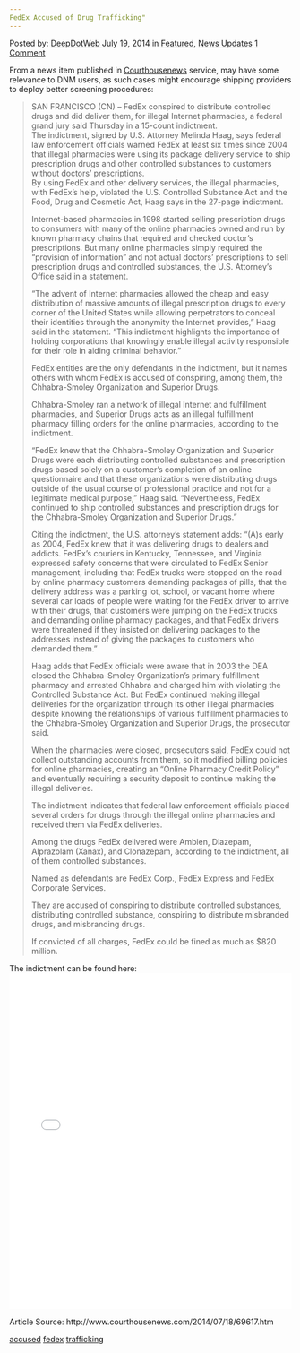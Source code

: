 ```yaml
---
FedEx Accused of Drug Trafficking"
---
```

<article class="post-listing post-6526 post type-post status-publish format-standard has-post-thumbnail hentry  tag-accused tag-fedex tag-trafficking">
    <div class="post-inner">
        <span>Posted by: <a href="https://www.deepdotweb.com/author/admin/" title="">DeepDotWeb </a></span>
    <span>July 19, 2014</span>
    <span>in <a href="https://www.deepdotweb.com/category/deepdot-news/" rel="category tag">Featured</a>, <a href="https://www.deepdotweb.com/category/news-updates/" rel="category tag">News Updates</a></span>
    <span><a href="https://www.deepdotweb.com/2014/07/19/fedex-accused-of-drug-trafficking/#comments">1 Comment</a></span>
    </p>
    <div class="clear"></div>
    <div class="entry">
    <p>From a news item published in <a href="http://www.courthousenews.com/2014/07/18/69617.htm">Courthousenews</a> service, may have some relevance to DNM users, as such cases might encourage shipping providers to deploy better screening procedures:</p>
    <blockquote><p>SAN FRANCISCO (CN) &#8211; FedEx conspired to distribute controlled drugs and did deliver them, for illegal Internet pharmacies, a federal grand jury said Thursday in a 15-count indictment.<br/>
    The indictment, signed by U.S. Attorney Melinda Haag, says federal law enforcement officials warned FedEx at least six times since 2004 that illegal pharmacies were using its package delivery service to ship prescription drugs and other controlled substances to customers without doctors&#8217; prescriptions.<br/>
    By using FedEx and other delivery services, the illegal pharmacies, with FedEx&#8217;s help, violated the U.S. Controlled Substance Act and the Food, Drug and Cosmetic Act, Haag says in the 27-page indictment.</p>
    <p>Internet-based pharmacies in 1998 started selling prescription drugs to consumers with many of the online pharmacies owned and run by known pharmacy chains that required and checked doctor&#8217;s prescriptions. But many online pharmacies simply required the &#8220;provision of information&#8221; and not actual doctors&#8217; prescriptions to sell prescription drugs and controlled substances, the U.S. Attorney&#8217;s Office said in a statement.</p>
    <p>&#8220;The advent of Internet pharmacies allowed the cheap and easy distribution of massive amounts of illegal prescription drugs to every corner of the United States while allowing perpetrators to conceal their identities through the anonymity the Internet provides,&#8221; Haag said in the statement. &#8220;This indictment highlights the importance of holding corporations that knowingly enable illegal activity responsible for their role in aiding criminal behavior.&#8221;</p>
    <p>FedEx entities are the only defendants in the indictment, but it names others with whom FedEx is accused of conspiring, among them, the Chhabra-Smoley Organization and Superior Drugs.</p>
    <p>Chhabra-Smoley ran a network of illegal Internet and fulfillment pharmacies, and Superior Drugs acts as an illegal fulfillment pharmacy filling orders for the online pharmacies, according to the indictment.</p>
    <p>&#8220;FedEx knew that the Chhabra-Smoley Organization and Superior Drugs were each distributing controlled substances and prescription drugs based solely on a customer&#8217;s completion of an online questionnaire and that these organizations were distributing drugs outside of the usual course of professional practice and not for a legitimate medical purpose,&#8221; Haag said. &#8220;Nevertheless, FedEx continued to ship controlled substances and prescription drugs for the Chhabra-Smoley Organization and Superior Drugs.&#8221;</p>
    <p>Citing the indictment, the U.S. attorney&#8217;s statement adds: &#8220;(A)s early as 2004, FedEx knew that it was delivering drugs to dealers and addicts. FedEx&#8217;s couriers in Kentucky, Tennessee, and Virginia expressed safety concerns that were circulated to FedEx Senior management, including that FedEx trucks were stopped on the road by online pharmacy customers demanding packages of pills, that the delivery address was a parking lot, school, or vacant home where several car loads of people were waiting for the FedEx driver to arrive with their drugs, that customers were jumping on the FedEx trucks and demanding online pharmacy packages, and that FedEx drivers were threatened if they insisted on delivering packages to the addresses instead of giving the packages to customers who demanded them.&#8221;</p>
    <p>Haag adds that FedEx officials were aware that in 2003 the DEA closed the Chhabra-Smoley Organization&#8217;s primary fulfillment pharmacy and arrested Chhabra and charged him with violating the Controlled Substance Act. But FedEx continued making illegal deliveries for the organization through its other illegal pharmacies despite knowing the relationships of various fulfillment pharmacies to the Chhabra-Smoley Organization and Superior Drugs, the prosecutor said.</p>
    <p>When the pharmacies were closed, prosecutors said, FedEx could not collect outstanding accounts from them, so it modified billing policies for online pharmacies, creating an &#8220;Online Pharmacy Credit Policy&#8221; and eventually requiring a security deposit to continue making the illegal deliveries.</p>
    <p>The indictment indicates that federal law enforcement officials placed several orders for drugs through the illegal online pharmacies and received them via FedEx deliveries.</p>
    <p>Among the drugs FedEx delivered were Ambien, Diazepam, Alprazolam (Xanax), and Clonazepam, according to the indictment, all of them controlled substances.</p>
    <p>Named as defendants are FedEx Corp., FedEx Express and FedEx Corporate Services.</p>
    <p>They are accused of conspiring to distribute controlled substances, distributing controlled substance, conspiring to distribute misbranded drugs, and misbranding drugs.</p>
    <p>If convicted of all charges, FedEx could be fined as much as $820 million.</p></blockquote>
    <p>The indictment can be found here:<br/>
    <iframe id="doc_29912" class="scribd_iframe_embed" src="//www.scribd.com/embeds/234483751/content?start_page=1&amp;view_mode=scroll&amp;show_recommendations=true" width="100%" height="600" frameborder="0" scrolling="no" data-auto-height="false" data-aspect-ratio="undefined"></iframe></p>
    <p>Article Source: http://www.courthousenews.com/2014/07/18/69617.htm</p>
    </div>
    <a href="https://www.deepdotweb.com/tag/accused/" rel="tag">accused</a>  <a href="https://www.deepdotweb.com/tag/fedex/" rel="tag">fedex</a> <a href="https://www.deepdotweb.com/tag/trafficking/" rel="tag">trafficking</a></span> <span style="display:none" class="updated">2014-07-19</span>
    <div style="display:none" class="vcard author" itemprop="author" itemscope itemtype="http://schema.org/Person"><strong class="fn" itemprop="name">
    
